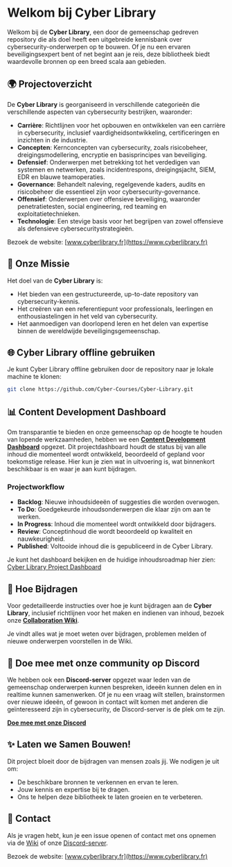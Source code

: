 # Welkom bij Cyber Library

Welkom bij de **Cyber Library**, een door de gemeenschap gedreven repository die als doel heeft een uitgebreide kennisbank over cybersecurity-onderwerpen op te bouwen. Of je nu een ervaren beveiligingsexpert bent of net begint aan je reis, deze bibliotheek biedt waardevolle bronnen op een breed scala aan gebieden.

## 🌍 Projectoverzicht

De **Cyber Library** is georganiseerd in verschillende categorieën die verschillende aspecten van cybersecurity bestrijken, waaronder:

- **Carrière**: Richtlijnen voor het opbouwen en ontwikkelen van een carrière in cybersecurity, inclusief vaardigheidsontwikkeling, certificeringen en inzichten in de industrie.
- **Concepten**: Kernconcepten van cybersecurity, zoals risicobeheer, dreigingsmodellering, encryptie en basisprincipes van beveiliging.
- **Defensief**: Onderwerpen met betrekking tot het verdedigen van systemen en netwerken, zoals incidentrespons, dreigingsjacht, SIEM, EDR en blauwe teamoperaties.
- **Governance**: Behandelt naleving, regelgevende kaders, audits en risicobeheer die essentieel zijn voor cybersecurity-governance.
- **Offensief**: Onderwerpen over offensieve beveiliging, waaronder penetratietesten, social engineering, red teaming en exploitatietechnieken.
- **Technologie**: Een stevige basis voor het begrijpen van zowel offensieve als defensieve cybersecuritystrategieën.

Bezoek de website: [www.cyberlibrary.fr](https://www.cyberlibrary.fr)

## 🎯 Onze Missie

Het doel van de **Cyber Library** is:
- Het bieden van een gestructureerde, up-to-date repository van cybersecurity-kennis.
- Het creëren van een referentiepunt voor professionals, leerlingen en enthousiastelingen in het veld van cybersecurity.
- Het aanmoedigen van doorlopend leren en het delen van expertise binnen de wereldwijde beveiligingsgemeenschap.

## 🌐 Cyber Library offline gebruiken

Je kunt Cyber Library offline gebruiken door de repository naar je lokale machine te klonen:

```bash
git clone https://github.com/Cyber-Courses/Cyber-Library.git
```

## 📊 Content Development Dashboard

Om transparantie te bieden en onze gemeenschap op de hoogte te houden van lopende werkzaamheden, hebben we een **[Content Development Dashboard](https://github.com/orgs/Cyber-Courses/projects/1)** opgezet. Dit projectdashboard houdt de status bij van alle inhoud die momenteel wordt ontwikkeld, beoordeeld of gepland voor toekomstige release. Hier kun je zien wat in uitvoering is, wat binnenkort beschikbaar is en waar je aan kunt bijdragen.

### Projectworkflow

- **Backlog**: Nieuwe inhoudsideeën of suggesties die worden overwogen.
- **To Do**: Goedgekeurde inhoudsonderwerpen die klaar zijn om aan te werken.
- **In Progress**: Inhoud die momenteel wordt ontwikkeld door bijdragers.
- **Review**: Conceptinhoud die wordt beoordeeld op kwaliteit en nauwkeurigheid.
- **Published**: Voltooide inhoud die is gepubliceerd in de Cyber Library.

Je kunt het dashboard bekijken en de huidige inhoudsroadmap hier zien: [Cyber Library Project Dashboard](https://github.com/orgs/Cyber-Courses/projects/1)

## 📄 Hoe Bijdragen

Voor gedetailleerde instructies over hoe je kunt bijdragen aan de **Cyber Library**, inclusief richtlijnen voor het maken en indienen van inhoud, bezoek onze **[Collaboration Wiki](https://github.com/Cyber-Courses/Cyber-Library/wiki)**.

Je vindt alles wat je moet weten over bijdragen, problemen melden of nieuwe onderwerpen voorstellen in de Wiki.

## 💬 Doe mee met onze community op Discord

We hebben ook een **Discord-server** opgezet waar leden van de gemeenschap onderwerpen kunnen bespreken, ideeën kunnen delen en in realtime kunnen samenwerken. Of je nu een vraag wilt stellen, brainstormen over nieuwe ideeën, of gewoon in contact wilt komen met anderen die geïnteresseerd zijn in cybersecurity, de Discord-server is de plek om te zijn.

**[Doe mee met onze Discord](https://discord.gg/a9XwRKxdHf)**

## ✨ Laten we Samen Bouwen!

Dit project bloeit door de bijdragen van mensen zoals jij. We nodigen je uit om:
- De beschikbare bronnen te verkennen en ervan te leren.
- Jouw kennis en expertise bij te dragen.
- Ons te helpen deze bibliotheek te laten groeien en te verbeteren.

## 📧 Contact

Als je vragen hebt, kun je een issue openen of contact met ons opnemen via de [Wiki](https://github.com/Cyber-Courses/Cyber-Library/wiki) of onze [Discord-server](https://discord.gg/a9XwRKxdHf).

Bezoek de website: [www.cyberlibrary.fr](https://www.cyberlibrary.fr)